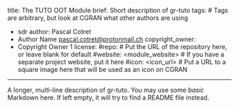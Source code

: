 title: The TUTO OOT Module
brief: Short description of gr-tuto
tags: # Tags are arbitrary, but look at CGRAN what other authors are using
  - sdr
author: Pascal Cotret
  - Author Name <pascal.cotret@protonmail.ch>
copyright_owner:
  - Copyright Owner 1
license:
#repo: # Put the URL of the repository here, or leave blank for default
#website: <module_website> # If you have a separate project website, put it here
#icon: <icon_url> # Put a URL to a square image here that will be used as an icon on CGRAN
---
A longer, multi-line description of gr-tuto.
You may use some *basic* Markdown here.
If left empty, it will try to find a README file instead.
